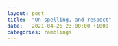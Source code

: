 ```yaml
---
layout: post
title:  "On spelling, and respect"
date:   2021-04-26 23:00:00 +1000
categories: ramblings
---
```


